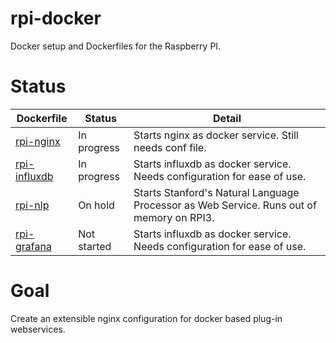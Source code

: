 # rpi-docker
Docker setup and Dockerfiles for the Raspberry PI.

# Status
| Dockerfile                   | Status        | Detail  |
| ---------------------------- | ------------- | -----   |
| [rpi-nginx](rpi-nginx)       | In progress   | Starts nginx as docker service.  Still needs conf file.  |
| [rpi-influxdb](rpi-influxdb) | In progress   | Starts influxdb as docker service.  Needs configuration for ease of use. |
| [rpi-nlp](rpi-nlp)           | On hold       | Starts Stanford's Natural Language Processor as Web Service.  Runs out of memory on RPI3.  |
| [rpi-grafana](rpi-grafana)   | Not started   | Starts influxdb as docker service.  Needs configuration for ease of use. |

# Goal
Create an extensible nginx configuration for docker based plug-in webservices.
